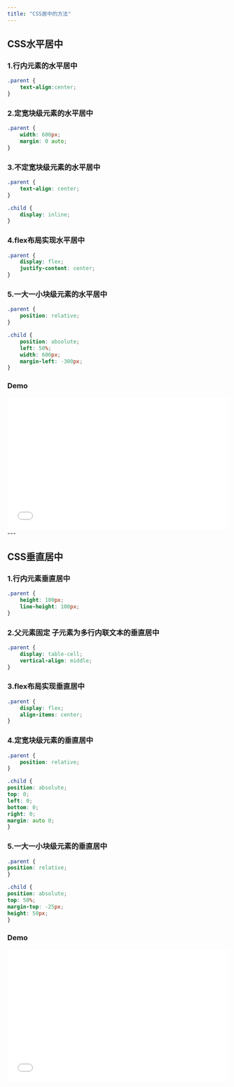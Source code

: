 ```yaml
---
title: "CSS居中的方法"
---
```


## CSS水平居中

### 1.行内元素的水平居中 
```css
.parent {
    text-align:center;
}
```

### 2.定宽块级元素的水平居中
```css
.parent {
    width: 600px;
    margin: 0 auto;
}
```

<!-- more -->

### 3.不定宽块级元素的水平居中
```css
.parent {
    text-align: center;
}

.child {
    display: inline;
}
```

### 4.flex布局实现水平居中
```css
.parent {
    display: flex;
    justify-content: center;
}
```

### 5.一大一小块级元素的水平居中
```css
.parent {
    position: relative;
}

.child {
    position: absolute;
    left: 50%;
    width: 600px;
    margin-left: -300px;
}
```

### Demo

<iframe height='300' scrolling='no' title='CSS center horizontal' src='//codepen.io/lcrccr/embed/yKGRwM/?height=300&theme-id=33119&default-tab=result&embed-version=2' frameborder='no' allowtransparency='true' allowfullscreen='true' style='width: 100%;'>See the Pen <a href='https://codepen.io/lcrccr/pen/yKGRwM/'>CSS center horizontal</a> by Leslie Lai (<a href='https://codepen.io/lcrccr'>@lcrccr</a>) on <a href='https://codepen.io'>CodePen</a>.
</iframe>
---

## CSS垂直居中

### 1.行内元素垂直居中  
```css
.parent {
    height: 100px;
    line-height: 100px;
}
```

### 2.父元素固定 子元素为多行内联文本的垂直居中
```css
.parent {
    display: table-cell;
    vertical-align: middle;
}
```

### 3.flex布局实现垂直居中
```css
.parent {
    display: flex;
    align-items: center;
}
```

### 4.定宽块级元素的垂直居中
```css
.parent {
    position: relative;
}

.child {
position: absolute;
top: 0;
left: 0;
bottom: 0;
right: 0;
margin: auto 0;
}
```

### 5.一大一小块级元素的垂直居中
```css
.parent {
position: relative;
}

.child {
position: absolute;
top: 50%;
margin-top: -25px;
height: 50px;
}
```

### Demo

<iframe height='300' scrolling='no' title='CSS center vartical' src='//codepen.io/lcrccr/embed/preview/oqJQXm/?height=300&theme-id=33119&default-tab=result&embed-version=2' frameborder='no' allowtransparency='true' allowfullscreen='true' style='width: 100%;'>See the Pen <a href='https://codepen.io/lcrccr/pen/oqJQXm/'>CSS center vartical</a> by Leslie Lai (<a href='https://codepen.io/lcrccr'>@lcrccr</a>) on <a href='https://codepen.io'>CodePen</a>.
</iframe>